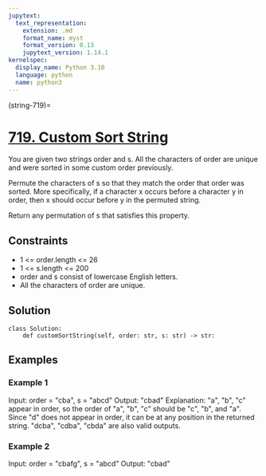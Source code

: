 ```yaml
---
jupytext:
  text_representation:
    extension: .md
    format_name: myst
    format_version: 0.13
    jupytext_version: 1.14.1
kernelspec:
  display_name: Python 3.10
  language: python
  name: python3
---
```


(string-719)=
# [719. Custom Sort String](https://leetcode.com/problems/custom-sort-string/)

You are given two strings order and s. All the characters of order are unique and were sorted in some custom order previously.

Permute the characters of s so that they match the order that order was sorted. More specifically, if a character x occurs before a character y in order, then x should occur before y in the permuted string.

Return any permutation of s that satisfies this property.

## Constraints

- 1 <= order.length <= 26
- 1 <= s.length <= 200
- order and s consist of lowercase English letters.
- All the characters of order are unique.

## Solution

```{code-cell} ipython3
class Solution:
    def customSortString(self, order: str, s: str) -> str:
```

## Examples

### Example 1

Input: order = "cba", s = "abcd"
Output: "cbad"
Explanation: 
"a", "b", "c" appear in order, so the order of "a", "b", "c" should be "c", "b", and "a". 
Since "d" does not appear in order, it can be at any position in the returned string. "dcba", "cdba", "cbda" are also valid outputs.

### Example 2

Input: order = "cbafg", s = "abcd"
Output: "cbad"
